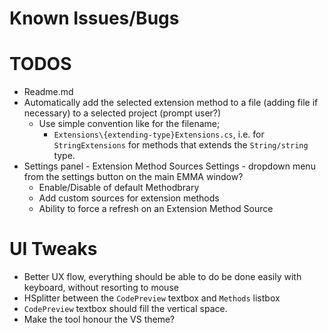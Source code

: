 # Known Issues/Bugs



# TODOS

* Readme.md
* Automatically add the selected extension method to a file (adding file if necessary) to a selected project (prompt user?)
	*	Use simple convention like for the filename;
		* `Extensions\{extending-type}Extensions.cs`, i.e. for `StringExtensions` for methods that extends 
		the `String/string` type.
* Settings panel - Extension Method Sources
Settings - dropdown menu from the settings button on the main EMMA window?
	*	Enable/Disable of default Methodbrary
	*	Add custom sources for extension methods
	*	Ability to force a refresh on an Extension Method Source

# UI Tweaks

* Better UX flow, everything should be able to do be done easily with keyboard, without resorting to mouse
* HSplitter between the `CodePreview` textbox and `Methods` listbox
* `CodePreview` textbox should fill the vertical space.
* Make the tool honour the VS theme?

